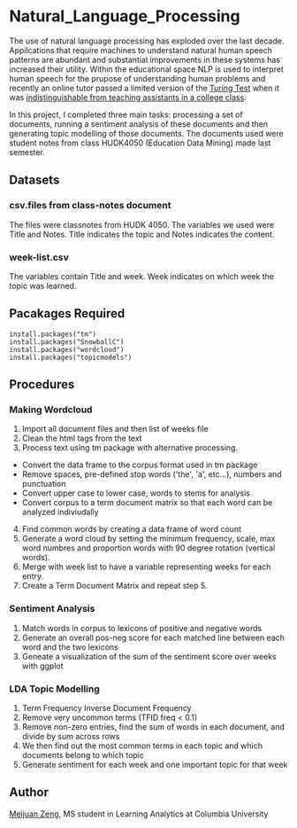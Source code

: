 # Natural_Language_Processing

The use of natural language processing has exploded over the last decade. Appilcations that require machines to understand natural human speech patterns are abundant and substantial improvements in these systems has increased their utility. Within the educational space NLP is used to interpret human speech for the prupose of understanding human problems and recently an online tutor passed a limited version of the [Turing Test](https://en.wikipedia.org/wiki/Turing_test) when it was [indistinguishable from teaching assistants in a college class](http://www.news.gatech.edu/2017/01/09/jill-watson-round-three).

In this project, I completed three main tasks: processing a set of documents, running a sentiment analysis of these documents and then generating topic modelling of those documents. The documents used were student notes from class HUDK4050 (Education Data Mining) made last semester. 

## Datasets

### csv.files from class-notes document
The files were classnotes from HUDK 4050. The variables we used were Title and Notes. Title indicates the topic and Notes indicates the content. 

### week-list.csv
The variables contain Title and week. Week indicates on which week the topic was learned. 

## Pacakages Required
```
install.packages("tm")
install.packages("SnowballC")
install.packages("wordcloud")
install.packages("topicmodels")
```

## Procedures

### Making Wordcloud
1. Import all document files and then list of weeks file
2. Clean the html tags from the text
3. Process text using tm package with alternative processing.
  * Convert the data frame to the corpus format used in tm package 
  * Remove spaces, pre-defined stop words ('the', 'a', etc...), numbers and punctuation
  * Convert upper case to lower case, words to stems for analysis 
  * Convert corpus to a term document matrix so that each word can be analyzed indiviudally 
4. Find common words by creating a data frame of word count
5. Generate a word cloud by setting the minimum frequency, scale, max word numbres and proportion words with 90 degree rotation (vertical words). 
6. Merge with week list to have a variable representing weeks for each entry.
7. Create a Term Document Matrix and repeat step 5. 

### Sentiment Analysis
1. Match words in corpus to lexicons of positive and negative words
2. Generate an overall pos-neg score for each matched line between each word and the two lexicons
3. Geneate a visualization of the sum of the sentiment score over weeks with ggplot

### LDA Topic Modelling
1. Term Frequency Inverse Document Frequency
2. Remove very uncommon terms (TFID freq < 0.1)
3. Remove non-zero entries, find the sum of words in each document, and divide by sum across rows
4. We then find out the most common terms in each topic and which documents belong to which topic
5. Generate sentiment for each week and one important topic for that week

## Author
[Meijuan Zeng](https://github.com/tomato018), MS student in Learning Analytics at Columbia University 
